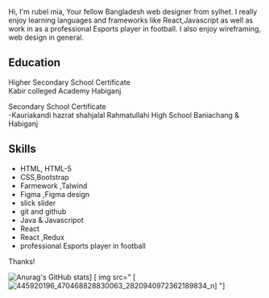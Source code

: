 
Hi, I'm rubel mia, Your fellow Bangladesh web designer from sylhet. I really enjoy learning languages and frameworks like React,Javascript as well as work in as a professional Esports player in football. I also enjoy wireframing, web design in general. 


## Education
</b> Higher Secondary School Certificate </b> <br>
</b> Kabir colleged Academy Habiganj </b> 

</b> Secondary School Certificate </b> <br>
</b> -Kauriakandi hazrat shahjalal Rahmatullahi High School Baniachang & Habiganj </b> 

## Skills
* HTML, HTML-5
* CSS,Bootstrap
* Farmework ,Talwind
* Figma ,Figma design
* slick slider
* git and github
* Java & Javascripot
* React
* React ,Redux
* professional Esports player in football

Thanks!

![Anurag's GitHub stats](https://github.com/rubel-mia-react-developervercelapp/api?username=rubelmia&theme=merko&show_icons=true)]
[ img src=" [ ![445920196_470468828830063_2820940972362189834_n](https://github.com/rubel-mia-react-developer/rubel-mia-react-developer/assets/170174054/d2199950-2396-4fcb-858f-2166d93778df)]
"]

